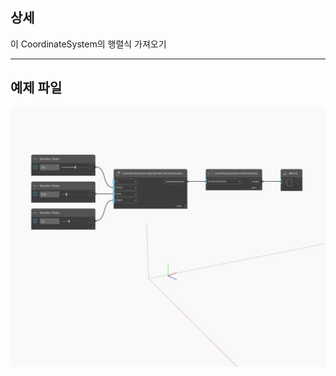 ## 상세
이 CoordinateSystem의 행렬식 가져오기
___
## 예제 파일

![Determinant](./Autodesk.DesignScript.Geometry.CoordinateSystem.Determinant_img.jpg)

